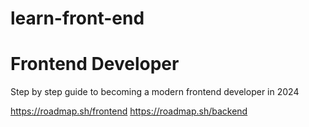 # learn-front-end

# Frontend Developer
Step by step guide to becoming a modern frontend developer in 2024

https://roadmap.sh/frontend
https://roadmap.sh/backend
